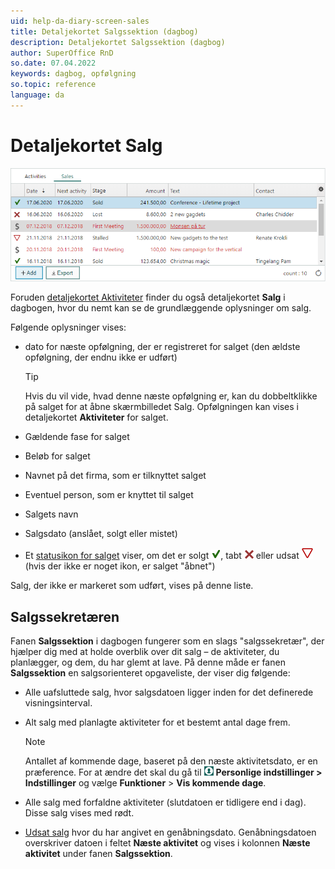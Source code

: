 ```yaml
---
uid: help-da-diary-screen-sales
title: Detaljekortet Salgssektion (dagbog)
description: Detaljekortet Salgssektion (dagbog)
author: SuperOffice RnD
so.date: 07.04.2022
keywords: dagbog, opfølgning
so.topic: reference
language: da
---
```


# Detaljekortet Salg

![Detaljekortet Salgssektion (dagbog) -screenshot][img4]

Foruden [detaljekortet Aktiviteter][1] finder du også detaljekortet **Salg** i dagbogen, hvor du nemt kan se de grundlæggende oplysninger om salg.

Følgende oplysninger vises:

* dato for næste opfølgning, der er registreret for salget (den ældste opfølgning, der endnu ikke er udført)

    > [!TIP]
    > Hvis du vil vide, hvad denne næste opfølgning er, kan du dobbeltklikke på salget for at åbne skærmbilledet Salg. Opfølgningen kan vises i detaljekortet **Aktiviteter** for salget.

* Gældende fase for salget

* Beløb for salget

* Navnet på det firma, som er tilknyttet salget

* Eventuel person, som er knyttet til salget

* Salgets navn

* Salgsdato (anslået, solgt eller mistet)

* Et [statusikon for salget][4] viser, om det er solgt ![ikon][img1], tabt ![ikon][img2] eller udsat ![ikon][img3] (hvis der ikke er noget ikon, er salget "åbnet")

Salg, der ikke er markeret som udført, vises på denne liste.

## Salgssekretæren

Fanen **Salgssektion** i dagbogen fungerer som en slags "salgssekretær", der hjælper dig med at holde overblik over dit salg – de aktiviteter, du planlægger, og dem, du har glemt at lave. På denne måde er fanen **Salgssektion** en salgsorienteret opgaveliste, der viser dig følgende:

* Alle uafsluttede salg, hvor salgsdatoen ligger inden for det definerede visningsinterval.

* Alt salg med planlagte aktiviteter for et bestemt antal dage frem.

    > [!NOTE]
    > Antallet af kommende dage, baseret på den næste aktivitetsdato, er en præference. For at ændre det skal du gå til ![ikon][img5] **Personlige indstillinger &gt; Indstillinger** og vælge **Funktioner** > **Vis kommende dage**.

* Alle salg med forfaldne aktiviteter (slutdatoen er tidligere end i dag). Disse salg vises med rødt.

* [Udsat salg][4] hvor du har angivet en genåbningsdato. Genåbningsdatoen overskriver datoen i feltet **Næste aktivitet** og vises i kolonnen **Næste aktivitet** under fanen **Salgssektion**.

<!-- Referenced links -->
[1]: activities-tab.md
[4]: ../../../sale/learn/stages.md

<!-- Referenced images -->
[img1]: ../../../../media/icons/sale-sold-details.png
[img2]: ../../../../media/icons/sale-lost-details.png
[img3]: ../../../../../common/icons/salestalled.png
[img4]: ../../../../media/loc/en/diary/sales-detail.png
[img5]: ../../../../media/icons/personal-settings-small.png
